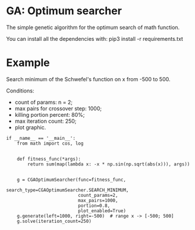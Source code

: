 # GA: Optimum searcher

The simple genetic algorithm for the optimum search of math function.

You can install all the dependencies with:
pip3 install -r requirements.txt

# Example 
Search minimum of the Schwefel's function on x from -500 to 500.

Conditions:
* count of params: n = 2; 
* max pairs for crossover step: 1000; 
* killing portion percent: 80%;
* max iteration count: 250;
* plot graphic.


```
if __name__ == '__main__':
    from math import cos, log


    def fitness_func(*args):
        return sum(map(lambda x: -x * np.sin(np.sqrt(abs(x))), args))


    g = CGAOptimumSearcher(func=fitness_func,
                           search_type=CGAOptimumSearcher.SEARCH_MINIMUM,
                           count_params=2,
                           max_pairs=1000,
                           portion=0.8,
                           plot_enabled=True)
    g.generate(left=1000, right=-500)  # range x -> [-500; 500]
    g.solve(iteration_count=250)
```
